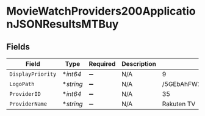 # MovieWatchProviders200ApplicationJSONResultsMTBuy


## Fields

| Field                            | Type                             | Required                         | Description                      | Example                          |
| -------------------------------- | -------------------------------- | -------------------------------- | -------------------------------- | -------------------------------- |
| `DisplayPriority`                | **int64*                         | :heavy_minus_sign:               | N/A                              | 9                                |
| `LogoPath`                       | **string*                        | :heavy_minus_sign:               | N/A                              | /5GEbAhFW2S5T8zVc1MNvz00pIzM.jpg |
| `ProviderID`                     | **int64*                         | :heavy_minus_sign:               | N/A                              | 35                               |
| `ProviderName`                   | **string*                        | :heavy_minus_sign:               | N/A                              | Rakuten TV                       |